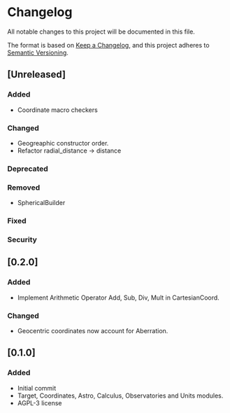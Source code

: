 # Changelog
All notable changes to this project will be documented in this file.

The format is based on [Keep a Changelog](https://keepachangelog.com/en/1.0.0/),
and this project adheres to [Semantic Versioning](https://semver.org/spec/v2.0.0.html).

## [Unreleased]

### Added
- Coordinate macro checkers

### Changed
- Geogreaphic constructor order.
- Refactor radial_distance -> distance

### Deprecated

### Removed
- SphericalBuilder

### Fixed

### Security

## [0.2.0]

### Added
- Implement Arithmetic Operator Add, Sub, Div, Mult in CartesianCoord.
### Changed
- Geocentric coordinates now account for Aberration.

## [0.1.0]

### Added
- Initial commit
- Target, Coordinates, Astro, Calculus, Observatories and Units modules.
- AGPL-3 license
